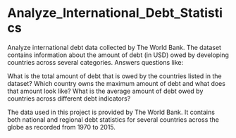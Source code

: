 # Analyze_International_Debt_Statistics

 Analyze international debt data collected by The World Bank. The dataset contains information about the amount of debt (in USD) owed by developing countries across several categories. Answers questions like:

What is the total amount of debt that is owed by the countries listed in the dataset?
Which country owns the maximum amount of debt and what does that amount look like?
What is the average amount of debt owed by countries across different debt indicators?

The data used in this project is provided by The World Bank. It contains both national and regional debt statistics for several countries across the globe as recorded from 1970 to 2015.
